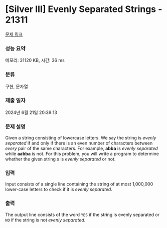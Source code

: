 # [Silver III] Evenly Separated Strings - 21311 

[문제 링크](https://www.acmicpc.net/problem/21311) 

### 성능 요약

메모리: 31120 KB, 시간: 36 ms

### 분류

구현, 문자열

### 제출 일자

2024년 6월 21일 20:39:13

### 문제 설명

<p>Given a string consisting of lowercase letters. We say the string is <em>evenly separated</em> if and only if there is an even number of characters between <em>every</em> pair of the same characters. For example, <strong>abba</strong> is <em>evenly separated</em> while <strong>aabba</strong> is not. For this problem, you will write a program to determine whether the given string s is <em>evenly separated</em> or not.</p>

### 입력 

 <p>Input consists of a single line containing the string of at most 1,000,000 lower-case letters to check if it is <em>evenly separated</em>.</p>

### 출력 

 <p>The output line consists of the word <code>YES</code> if the string is evenly separated or <code>NO</code> if the string is not <em>evenly separated</em>.</p>

